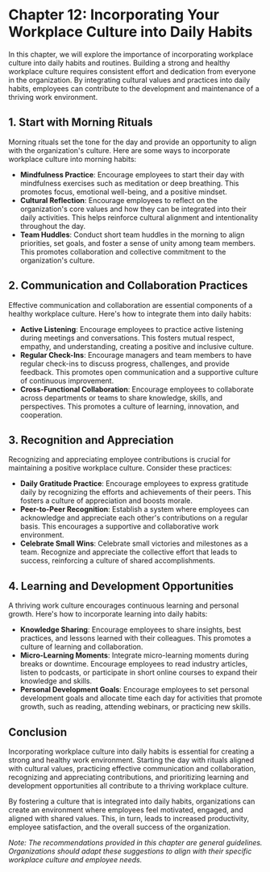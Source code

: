 Chapter 12: Incorporating Your Workplace Culture into Daily Habits
==================================================================

In this chapter, we will explore the importance of incorporating workplace culture into daily habits and routines. Building a strong and healthy workplace culture requires consistent effort and dedication from everyone in the organization. By integrating cultural values and practices into daily habits, employees can contribute to the development and maintenance of a thriving work environment.

**1. Start with Morning Rituals**
---------------------------------

Morning rituals set the tone for the day and provide an opportunity to align with the organization's culture. Here are some ways to incorporate workplace culture into morning habits:

* **Mindfulness Practice**: Encourage employees to start their day with mindfulness exercises such as meditation or deep breathing. This promotes focus, emotional well-being, and a positive mindset.
* **Cultural Reflection**: Encourage employees to reflect on the organization's core values and how they can be integrated into their daily activities. This helps reinforce cultural alignment and intentionality throughout the day.
* **Team Huddles**: Conduct short team huddles in the morning to align priorities, set goals, and foster a sense of unity among team members. This promotes collaboration and collective commitment to the organization's culture.

**2. Communication and Collaboration Practices**
------------------------------------------------

Effective communication and collaboration are essential components of a healthy workplace culture. Here's how to integrate them into daily habits:

* **Active Listening**: Encourage employees to practice active listening during meetings and conversations. This fosters mutual respect, empathy, and understanding, creating a positive and inclusive culture.
* **Regular Check-Ins**: Encourage managers and team members to have regular check-ins to discuss progress, challenges, and provide feedback. This promotes open communication and a supportive culture of continuous improvement.
* **Cross-Functional Collaboration**: Encourage employees to collaborate across departments or teams to share knowledge, skills, and perspectives. This promotes a culture of learning, innovation, and cooperation.

**3. Recognition and Appreciation**
-----------------------------------

Recognizing and appreciating employee contributions is crucial for maintaining a positive workplace culture. Consider these practices:

* **Daily Gratitude Practice**: Encourage employees to express gratitude daily by recognizing the efforts and achievements of their peers. This fosters a culture of appreciation and boosts morale.
* **Peer-to-Peer Recognition**: Establish a system where employees can acknowledge and appreciate each other's contributions on a regular basis. This encourages a supportive and collaborative work environment.
* **Celebrate Small Wins**: Celebrate small victories and milestones as a team. Recognize and appreciate the collective effort that leads to success, reinforcing a culture of shared accomplishments.

**4. Learning and Development Opportunities**
---------------------------------------------

A thriving work culture encourages continuous learning and personal growth. Here's how to incorporate learning into daily habits:

* **Knowledge Sharing**: Encourage employees to share insights, best practices, and lessons learned with their colleagues. This promotes a culture of learning and collaboration.
* **Micro-Learning Moments**: Integrate micro-learning moments during breaks or downtime. Encourage employees to read industry articles, listen to podcasts, or participate in short online courses to expand their knowledge and skills.
* **Personal Development Goals**: Encourage employees to set personal development goals and allocate time each day for activities that promote growth, such as reading, attending webinars, or practicing new skills.

**Conclusion**
--------------

Incorporating workplace culture into daily habits is essential for creating a strong and healthy work environment. Starting the day with rituals aligned with cultural values, practicing effective communication and collaboration, recognizing and appreciating contributions, and prioritizing learning and development opportunities all contribute to a thriving workplace culture.

By fostering a culture that is integrated into daily habits, organizations can create an environment where employees feel motivated, engaged, and aligned with shared values. This, in turn, leads to increased productivity, employee satisfaction, and the overall success of the organization.

*Note: The recommendations provided in this chapter are general guidelines. Organizations should adapt these suggestions to align with their specific workplace culture and employee needs.*
